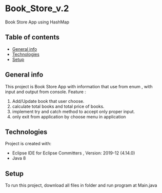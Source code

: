# Book_Store_v.2
Book Store App using HashMap

## Table of contents
* [General info](#general-info)
* [Technologies](#technologies)
* [Setup](#setup)

## General info
This project is Book Store App with information that use from enum , with input and output from console.
Feature :
1. Add/Update book that user choose.
2. calculate total books and total price of books.
3. implement try and catch method to accept only proper input.
4. only exit from application by choose menu in application

## Technologies
Project is created with:
* Eclipse IDE for Eclipse Committers , Version: 2019-12 (4.14.0)
* Java 8
	
## Setup
To run this project, download all files in folder and run program at Main.java 

